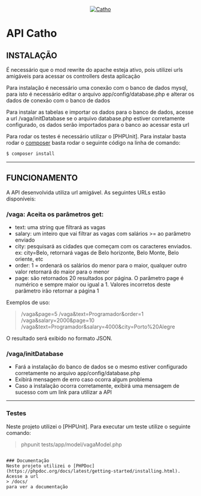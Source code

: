 <p align="center">
  <a href="http://www.catho.com.br">
      <img src="http://static.catho.com.br/svg/site/logoCathoB2c.svg" alt="Catho"/>
  </a>
</p>

# API Catho

## INSTALAÇÃO

É necessário que o mod rewrite do apache esteja ativo, pois utilizei urls amigáveis para acessar os controllers desta aplicação

Para instalação é necessário uma conexão com o banco de dados mysql, para isto é necessário editar o arquivo app/config/database.php e alterar os dados de conexão com o banco de dados

Para instalar as tabelas e importar os dados para o banco de dados, acesse a url /vaga/initDatabase se o arquivo database.php estiver corretamente configurado, os dados serão importados para o banco ao acessar esta url

Para rodar os testes é necessário utilizar o [PHPUnit]. Para instalar basta rodar o [composer](https://getcomposer.org/download/) basta rodar o seguinte código na linha de comando:
```bash
$ composer install
```

---

## FUNCIONAMENTO

A API desenvolvida utiliza url amigável. As seguintes URLs estão disponíveis:
### /vaga: Aceita os parâmetros get:
- text: uma string que filtrará as vagas 
- salary: um inteiro que vai filtrar as vagas com salários >= ao parâmetro enviado
- city: pesquisará as cidades que começam com os caracteres enviados. ex: city=Belo, retornará vagas de Belo horizonte, Belo Monte, Belo oriente, etc
- order: 1 = ordenará os salários do menor para o maior, qualquer outro valor retornará do maior para o menor
- page: são retornados 20 resultados por página. O parâmetro page é numérico e sempre maior ou igual a 1. Valores incorretos deste parâmetro irão retornar a página 1

Exemplos de uso:
> /vaga&page=5
> /vaga&text=Programador&order=1
> /vaga&salary=2000&page=10
> /vaga&text=Programador&salary=4000&city=Porto%20Alegre

O resultado será exibido no formato JSON.

### /vaga/initDatabase
- Fará a instalação do banco de dados se o mesmo estiver configurado corretamente no arquivo app/config/database.php
- Exibirá mensagem de erro caso ocorra algum problema
- Caso a instalação ocorra corretamente, exibirá uma mensagem de sucesso com um link para utilizar a API

---
### Testes
Neste projeto utilizei o [PHPUnit]. Para executar um teste utilize o seguinte comando:
>  phpunit tests/app/model/vagaModel.php
```

### Documentação
Neste projeto utilizei o [PHPDoc](https://phpdoc.org/docs/latest/getting-started/installing.html).
Acesse a url 
> /docs/
para ver a documentação